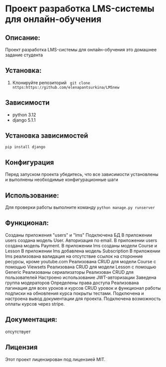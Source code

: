 # Проект разработка LMS-системы для онлайн-обучения


## Описание:
Проект разработка LMS-системы для онлайн-обучения это домашнее задание студента


## Установка:
1. Клонируйте репозиторий 
``` git clone nttps:https://github.com/elenapantsurkina/LMSnew```


## Зависимости
- python 3.12
- django 5.1.1


## Установка зависимостей
```pip install django```


## Конфигурация
Перед запуском проекта убедитесь, что все зависимости установлены и выполнены необходимые конфигурационные шаги


## Использование:
Для проверки работы выполните команду `python manage.py runserver`


## Функционал:
Созданы приложения "users" и "lms"
Подключена БД
В приложении users создана модель User. Авторизация по email.
В приложении users создана модель Payment.
В приложении lms созданы модели Course и Lesson
В приложении lms добавлена модель Subscription
В приложении lms реализована валидация на отсутствие ссылок на сторонние ресурсы, кроме youtube.com
Реализована CRUD для модели Course с помощью Viewsets
Реализована CRUD для модели Lesson с помощью Generic
Реализованы сериализаторы
Реализован CRUD для пользователей
Настроено использование JWT-авторизации
Заведена группа модераторов
Определены права доступа
Реализована пагинация для всех уроков и курсов
CRUD уровок и функционал работы подписки на обновления курса покрыты тестами.
Подключена и настроена вывод документации для проекта.
Подключена возможность оплаты курсов через stripe.






## Документация:
отсутствует


## Лицензия 
Этот проект лицензирован под лицензией MIT. 